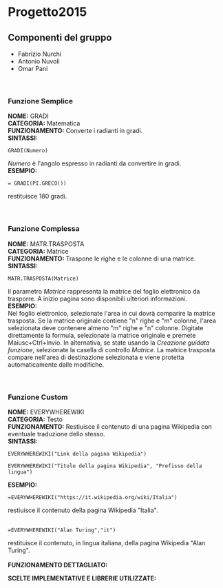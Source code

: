 # Progetto2015

## Componenti del gruppo
* Fabrizio Nurchi
* Antonio Nuvoli
* Omar Pani
<br><br><br>
### Funzione Semplice
**NOME:** GRADI <br>
**CATEGORIA:** Matematica <br>
**FUNZIONAMENTO:** Converte i radianti in gradi. <br>
**SINTASSI:**  <br>
```
GRADI(Numero)
```
*Numero* è l'angolo espresso in radianti da convertire in gradi.<br>
**ESEMPIO:**
```
= GRADI(PI.GRECO())
``` 
restituisce 180 gradi.<br><br><br>

### Funzione Complessa
**NOME:** MATR.TRASPOSTA<br>
**CATEGORIA:** Matrice<br>
**FUNZIONAMENTO:** Traspone le righe e le colonne di una matrice.<br>
**SINTASSI:** <br>
```
MATR.TRASPOSTA(Matrice)
```
Il parametro *Matrice* rappresenta la matrice del foglio elettronico da trasporre.
A inizio pagina sono disponibili ulteriori informazioni.<br>
**ESEMPIO:**<br>
Nel foglio elettronico, selezionate l'area in cui dovrà comparire la matrice trasposta. Se la matrice originale contiene "n" righe e "m" colonne, l'area selezionata deve contenere almeno "m" righe e "n" colonne. Digitate direttamente la formula, selezionate la matrice originale e premete Maiusc+Ctrl+Invio. In alternativa, se state usando la *Creazione guidata funzione*, selezionate la casella di controllo *Matrice*. La matrice trasposta compare nell'area di destinazione selezionata e viene protetta automaticamente dalle modifiche.<br><br><br>

### Funzione Custom
**NOME:** EVERYWHEREWIKI<br>
**CATEGORIA:** Testo<br>
**FUNZIONAMENTO:** Restiuisce il contenuto di una pagina Wikipedia con eventuale traduzione dello stesso.<br>
**SINTASSI:** <br>
```
EVERYWHEREWIKI("Link della pagina Wikipedia")
``` 
```
EVERYWHEREWIKI("Titolo della pagina Wikipedia", "Prefisso della lingua")
``` 
**ESEMPIO:**<br>
```
=EVERYWHEREWIKI("https://it.wikipedia.org/wiki/Italia")
``` 
restiuisce il contenuto della pagina Wikipedia "Italia".<br><br>
```
=EVERYWHEREWIKI("Alan Turing","it")
``` 
restituisce il contenuto, in lingua italiana, della pagina Wikipedia "Alan Turing".<br><br>
**FUNZIONAMENTO DETTAGLIATO:**<br>

**SCELTE IMPLEMENTATIVE E LIBRERIE UTILIZZATE:**<br>
